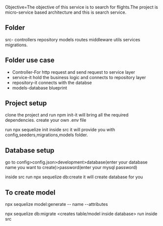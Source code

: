 Objective=The objective of this service is to search for flights.The project is micro-service based architecture and this is search service.

## Folder

src-
controllers
repository
models
routes
middleware
utils
services
migrations.

## Folder use case

- Controller-For http request and send request to service layer
- service-it hold the business logic and connects to repository layer
- repository-it connects with the databse
- models-database blueprint

## Project setup

clone the project and run npm init-it will bring all the required dependencies.
create your own .env file

run npx sequelize init inside src
it will provide you with config,seeders,migrations,models folder.

## Database setup

go to config>config.json>development>database(enter your database name you want to create)>password(enter your mysql password)

inside src run npx sequelize db:create
it will create database for you

## To create model

npx sequelize model:generate -- name <model name> --attributes <fields you want in your model>

npx sequelize db:migrate <creates table/model inside database> run inside src
